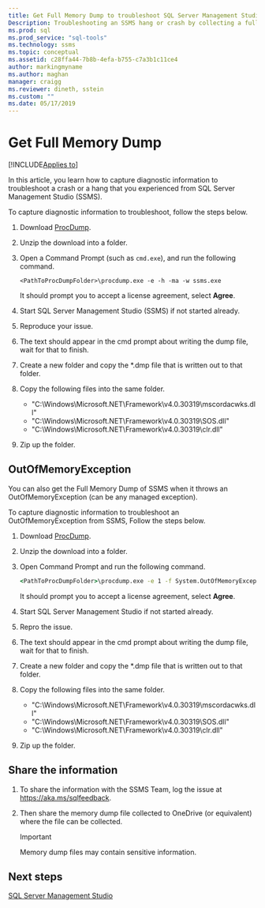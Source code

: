 ```yaml
---
title: Get Full Memory Dump to troubleshoot SQL Server Management Studio (SSMS)
Description: Troubleshooting an SSMS hang or crash by collecting a full memory dump
ms.prod: sql
ms.prod_service: "sql-tools"
ms.technology: ssms
ms.topic: conceptual
ms.assetid: c28ffa44-7b8b-4efa-b755-c7a3b1c11ce4
author: markingmyname
ms.author: maghan
manager: craigg
ms.reviewer: dineth, sstein
ms.custom: ""
ms.date: 05/17/2019
---
```

# Get Full Memory Dump

[!INCLUDE[Applies to](../../includes/appliesto-ss-asdb-asdw-xxx-md.md)]

In this article, you learn how to capture diagnostic information to troubleshoot a crash or a hang that you experienced from SQL Server Management Studio (SSMS).

To capture diagnostic information to troubleshoot, follow the steps below.

1. Download [ProcDump](https://technet.microsoft.com/sysinternals/dd996900.aspx).

2. Unzip the download into a folder.

3. Open a Command Prompt (such as `cmd.exe`), and run the following command.

    ```
    <PathToProcDumpFolder>\procdump.exe -e -h -ma -w ssms.exe
    ```

    It should prompt you to accept a license agreement, select **Agree**.

4. Start SQL Server Management Studio (SSMS) if not started already.

5. Reproduce your issue.

6. The text should appear in the cmd prompt about writing the dump file, wait for that to finish.

7. Create a new folder and copy the *.dmp file that is written out to that folder.

8. Copy the following files into the same folder.

    * "C:\Windows\Microsoft.NET\Framework\v4.0.30319\mscordacwks.dll"
    * "C:\Windows\Microsoft.NET\Framework\v4.0.30319\SOS.dll"
    * "C:\Windows\Microsoft.NET\Framework\v4.0.30319\clr.dll"

9. Zip up the folder.

## OutOfMemoryException

You can also get the Full Memory Dump of SSMS when it throws an OutOfMemoryException (can be any managed exception).

To capture diagnostic information to troubleshoot an OutOfMemoryException from SSMS, Follow the steps below.

1. Download [ProcDump](https://technet.microsoft.com/sysinternals/dd996900.aspx).

2. Unzip the download into a folder.

3. Open Command Prompt and run the following command.

    ```cmd
    <PathToProcDumpFolder>\procdump.exe -e 1 -f System.OutOfMemoryException -ma -w ssms.exe
    ```

    It should prompt you to accept a license agreement, select **Agree**.

4. Start SQL Server Management Studio if not started already.

5. Repro the issue.

6. The text should appear in the cmd prompt about writing the dump file, wait for that to finish.

7. Create a new folder and copy the *.dmp file that is written out to that folder.

8. Copy the following files into the same folder.

    * "C:\Windows\Microsoft.NET\Framework\v4.0.30319\mscordacwks.dll"
    * "C:\Windows\Microsoft.NET\Framework\v4.0.30319\SOS.dll"
    * "C:\Windows\Microsoft.NET\Framework\v4.0.30319\clr.dll"

9. Zip up the folder.

## Share the information

1. To share the information with the SSMS Team, log the issue at https://aka.ms/sqlfeedback.

2. Then share the memory dump file collected to OneDrive (or equivalent) where the file can be collected.

    > [!Important]
    > Memory dump files may contain sensitive information.

## Next steps

[SQL Server Management Studio](../sql-server-management-studio-ssms.md)